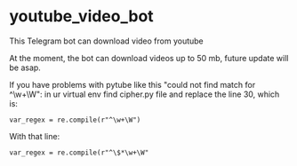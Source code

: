 # youtube_video_bot
This Telegram bot can download video from youtube

At the moment, the bot can download videos up to 50 mb, future update will be asap.

If you have problems with pytube like this "could not find match for ^\w+\W":
in ur virtual env find cipher.py file and replace the line 30, which is:
```
var_regex = re.compile(r"^\w+\W")
```
With that line:
```
var_regex = re.compile(r"^\$*\w+\W"
```
